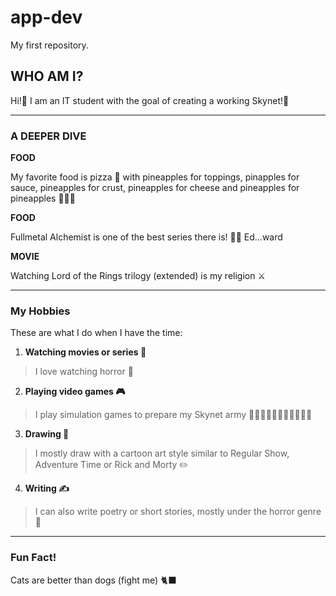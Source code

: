 # app-dev
My first repository.


## **WHO AM I?**
Hi!👋 I am an IT student with the goal of creating a working Skynet!🤖

---

### **A DEEPER DIVE**
**FOOD**

My favorite food is pizza 🍕 with pineapples for toppings, pinapples for sauce, pineapples for crust, pineapples for cheese and pineapples for pineapples 🍍🍍🍍

**FOOD**

Fullmetal Alchemist is one of the best series there is! 🐶👧 Ed...ward

**MOVIE**

Watching Lord of the Rings trilogy (extended) is my religion ⚔️

---

### **My Hobbies**
These are what I do when I have the time:
1. **Watching movies or series 🎥**
> I love watching horror 👻
2. **Playing video games 🎮**
> I play simulation games to prepare my Skynet army 🤖🤖🤖🤖🤖🤖🤖🤖🤖🤖🤖
3. **Drawing 🎨**
> I mostly draw with a cartoon art style similar to Regular Show, Adventure Time or Rick and Morty ✏️
4. **Writing ✍️**
> I can also write poetry or short stories, mostly under the horror genre 👻

---

### **Fun Fact!**
Cats are better than dogs (fight me) 🐈‍⬛

